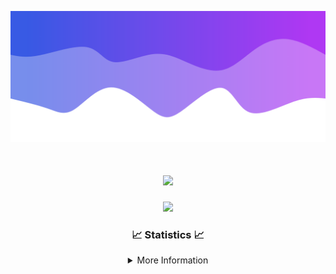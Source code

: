 ![Header](./IMG_4001.png)
<div align="center">

<h1 align="center">
  <a href="https://git.io/typing-svg">
    <img src="https://readme-typing-svg.herokuapp.com/?lines=Welcome+to+my+profile!+👋;JavaScript+developer.;&center=true&size=25">
  </a>
</h1>

<p align="center">
  <img src="https://lanyard.cnrad.dev/api/624702585596805130" />
</p>

### 📈 Statistics 📈
<details>
    <summary>More Information</summary>
    <br/>

<!--START_SECTION:waka-->
![Code Time](http://img.shields.io/badge/Code%20Time-7%20hrs%2014%20mins-blue)

![Profile Views](http://img.shields.io/badge/Profile%20Views-109-blue)

**🐱 My GitHub Data** 

> 📦 890 Bytes Used in GitHub's Storage 
 > 
> 🏆 22 Contributions in the Year 2023
 > 
> 🚫 Not Opted to Hire
 > 
> 📜 5 Public Repositories 
 > 
> 🔑 1 Private Repositories 
 > 
**I'm an Early 🐤** 

```text
🌞 Morning                124 commits         █████░░░░░░░░░░░░░░░░░░░░   21.79 % 
🌆 Daytime                216 commits         █████████░░░░░░░░░░░░░░░░   37.96 % 
🌃 Evening                203 commits         █████████░░░░░░░░░░░░░░░░   35.68 % 
🌙 Night                  26 commits          █░░░░░░░░░░░░░░░░░░░░░░░░   04.57 % 
```
📅 **I'm Most Productive on Thursday** 

```text
Monday                   88 commits          ████░░░░░░░░░░░░░░░░░░░░░   15.47 % 
Tuesday                  68 commits          ███░░░░░░░░░░░░░░░░░░░░░░   11.95 % 
Wednesday                109 commits         █████░░░░░░░░░░░░░░░░░░░░   19.16 % 
Thursday                 122 commits         █████░░░░░░░░░░░░░░░░░░░░   21.44 % 
Friday                   57 commits          ███░░░░░░░░░░░░░░░░░░░░░░   10.02 % 
Saturday                 60 commits          ███░░░░░░░░░░░░░░░░░░░░░░   10.54 % 
Sunday                   65 commits          ███░░░░░░░░░░░░░░░░░░░░░░   11.42 % 
```


📊 **This Week I Spent My Time On** 

```text
🕑︎ Time Zone: America/New_York

💬 Programming Languages: 
Java                     6 hrs               █████████████████████░░░░   83.10 % 
YAML                     43 mins             ██░░░░░░░░░░░░░░░░░░░░░░░   09.93 % 
Markdown                 22 mins             █░░░░░░░░░░░░░░░░░░░░░░░░   05.15 % 
XML                      7 mins              ░░░░░░░░░░░░░░░░░░░░░░░░░   01.71 % 
Ezhil                    0 secs              ░░░░░░░░░░░░░░░░░░░░░░░░░   00.08 % 

🔥 Editors: 
IntelliJ                 7 hrs 14 mins       █████████████████████████   100.00 % 

🐱‍💻 Projects: 
Oxygen                   5 hrs 29 mins       ███████████████████░░░░░░   75.97 % 
Oxygen-Library           1 hr 12 mins        ████░░░░░░░░░░░░░░░░░░░░░   16.75 % 
Prison                   27 mins             ██░░░░░░░░░░░░░░░░░░░░░░░   06.33 % 
Carbon                   3 mins              ░░░░░░░░░░░░░░░░░░░░░░░░░   00.86 % 
Library                  0 secs              ░░░░░░░░░░░░░░░░░░░░░░░░░   00.10 % 

💻 Operating System: 
Windows                  7 hrs 14 mins       █████████████████████████   100.00 % 
```

**I Mostly Code in Java** 

```text
Java                     13 repos            ████████████████████░░░░░   81.25 % 
JavaScript               2 repos             ███░░░░░░░░░░░░░░░░░░░░░░   12.50 % 
C++                      1 repo              ██░░░░░░░░░░░░░░░░░░░░░░░   06.25 % 
```



**Timeline**

![Lines of Code chart](https://raw.githubusercontent.com/DevDipin/DevDipin/main/assets/bar_graph.png)


 Last Updated on 17/09/2023 09:09:14 UTC
<!--END_SECTION:waka-->

![Footer](./IMG_4002.png)